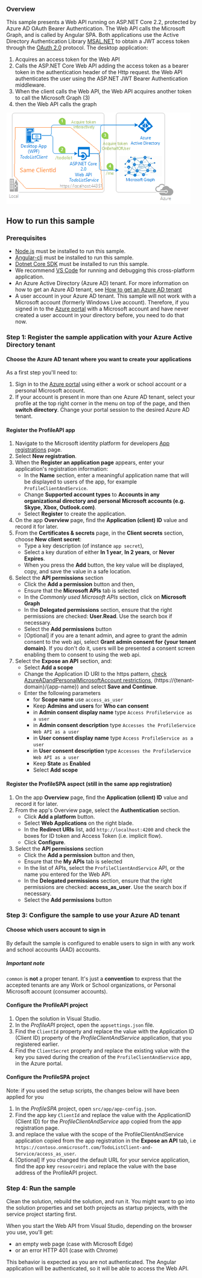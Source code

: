 ### Overview

This sample presents a Web API running on ASP.NET Core 2.2, protected by Azure AD OAuth Bearer Authentication. The Web API calls the Microsoft Graph, and is called by Angular SPA.
Both applications use the Active Directory Authentication Library [MSAL.NET](https://github.com/AzureAD/microsoft-authentication-library-for-dotnet) to obtain a JWT access token through the [OAuth 2.0](https://docs.microsoft.com/en-us/azure/active-directory/develop/active-directory-protocols-oauth-code) protocol. The desktop application:

1. Acquires an access token for the Web API
2. Calls the ASP.NET Core Web API adding the access token as a bearer token in the authentication header of the Http request. the Web API  authenticates the user using the ASP.NET JWT Bearer Authentication middleware.
3. When the client calls the Web API, the Web API acquires another token to call the Microsoft Graph (3)
4. then the Web API calls the graph

![Topology](./ReadmeFiles/topology.png)

## How to run this sample

### Prerequisites

- [Node.js](https://nodejs.org/en/download/) must be installed to run this sample.
- [Angular-cli](https://cli.angular.io/) must be installed to run this sample.
- [Dotnet Core SDK](https://dotnet.microsoft.com/download) must be installed to run this sample.
- We recommend [VS Code](https://code.visualstudio.com/download) for running and debugging this cross-platform application.
- An Azure Active Directory (Azure AD) tenant. For more information on how to get an Azure AD tenant, see [How to get an Azure AD tenant](https://azure.microsoft.com/documentation/articles/active-directory-howto-tenant/)
- A user account in your Azure AD tenant. This sample will not work with a Microsoft account (formerly Windows Live account). Therefore, if you signed in to the [Azure portal](https://portal.azure.com) with a Microsoft account and have never created a user account in your directory before, you need to do that now.

### Step 1:  Register the sample application with your Azure Active Directory tenant

#### Choose the Azure AD tenant where you want to create your applications

As a first step you'll need to:

1. Sign in to the [Azure portal](https://portal.azure.com) using either a work or school account or a personal Microsoft account.
1. If your account is present in more than one Azure AD tenant, select your profile at the top right corner in the menu on top of the page, and then **switch directory**.
   Change your portal session to the desired Azure AD tenant.

#### Register the ProfileAPI app

1. Navigate to the Microsoft identity platform for developers [App registrations](https://go.microsoft.com/fwlink/?linkid=2083908) page.
1. Select **New registration**.
1. When the **Register an application page** appears, enter your application's registration information:
   - In the **Name** section, enter a meaningful application name that will be displayed to users of the app, for example `ProfileClientAndService`.
   - Change **Supported account types** to **Accounts in any organizational directory and personal Microsoft accounts (e.g. Skype, Xbox, Outlook.com)**.
   - Select **Register** to create the application.
1. On the app **Overview** page, find the **Application (client) ID** value and record it for later.
1. From the **Certificates & secrets** page, in the **Client secrets** section, choose **New client secret**:
   - Type a key description (of instance `app secret`),
   - Select a key duration of either **In 1 year**, **In 2 years**, or **Never Expires**.
   - When you press the **Add** button, the key value will be displayed, copy, and save the value in a safe location.
1. Select the **API permissions** section
   - Click the **Add a permission** button and then,
   - Ensure that the **Microsoft APIs** tab is selected
   - In the *Commonly used Microsoft APIs* section, click on **Microsoft Graph**
   - In the **Delegated permissions** section, ensure that the right permissions are checked: **User.Read**. Use the search box if necessary.
   - Select the **Add permissions** button
   - [Optional] if you are a tenant admin, and agree to grant the admin consent to the web api, select **Grant admin consent for {your tenant domain}**. If you don't do
    it, users will be presented a consent screen enabling them to consent to using the web api.
1. Select the **Expose an API** section, and:
   - Select **Add a scope**
   - Change the Application ID URI to the https pattern, [check AzureADandPersonalMicrosoftAccount restrictions](https://docs.microsoft.com/en-us/azure/active-directory/develop/supported-accounts-validation), (https://{tenant-domain}/{app-name}) and select **Save and Continue**.
   - Enter the following parameters
     - for **Scope name** use `access_as_user`
     - Keep **Admins and users** for **Who can consent**
     - in **Admin consent display name** type `Access ProfileService as a user`
     - in **Admin consent description** type `Accesses the ProfileService Web API as a user`
     - in **User consent display name** type `Access ProfileService as a user`
     - in **User consent description** type `Accesses the ProfileService Web API as a user`
     - Keep **State** as **Enabled**
     - Select **Add scope**

#### Register the ProfileSPA aspect (still in the same app registration)

1. On the app **Overview** page, find the **Application (client) ID** value and record it for later.
1. From the app's Overview page, select the **Authentication** section.
   - Click **Add a platform** button.
   - Select **Web Applications** on the right blade.
   - In the **Redirect URIs** list, add `http://localhost:4200` and check the boxes for ID token and Access Token (i.e. implicit flow).
   - Click **Configure**.
1. Select the **API permissions** section
   - Click the **Add a permission** button and then,
   - Ensure that the **My APIs** tab is selected
   - In the list of APIs, select the `ProfileClientAndService` API, or the name you entered for the Web API.
   - In the **Delegated permissions** section, ensure that the right permissions are checked: **access_as_user**. Use the search box if necessary.
   - Select the **Add permissions** button

### Step 3:  Configure the sample to use your Azure AD tenant

#### Choose which users account to sign in

By default the sample is configured to enable users to sign in with any work and school accounts (AAD) accounts.

##### Important note

`common` is **not** a proper tenant. It's just a **convention** to express that the accepted tenants are any Work or School organizations, or Personal Microsoft account (consumer accounts).

#### Configure the ProfileAPI  project

1. Open the solution in Visual Studio.
1. In the *ProfileAPI* project, open the `appsettings.json` file.
1. Find the `ClientId` property and replace the value with the Application ID (Client ID) property of the *ProfileClientAndService* application, that you registered earlier.
1. Find the `ClientSecret` property and replace the existing value with the key you saved during the creation of the `ProfileClientAndService` app, in the Azure portal.

#### Configure the ProfileSPA project

Note: if you used the setup scripts, the changes below will have been applied for you

1. In the *ProfileSPA* project, open `src/app/app-config.json`.
1. Find the app key `ClientId` and replace the value with the ApplicationID (Client ID) for the *ProfileClientAndService* app copied from the app registration page.
1. and replace the value with the scope of the ProfileClientAndService application copied from the app registration in the **Expose an API** tab, i.e `https://contoso.onmicrosoft.com/TodoListClient-and-Service/access_as_user`.
1. [Optional] If you changed the default URL for your service application, find the app key `resourceUri` and replace the value with the base address of the ProfileAPI project.

### Step 4: Run the sample

Clean the solution, rebuild the solution, and run it.  You might want to go into the solution properties and set both projects as startup projects, with the service project starting first.

When you start the Web API from Visual Studio, depending on the browser you use, you'll get:

- an empty web page (case with Microsoft Edge)
- or an error HTTP 401 (case with Chrome)

This behavior is expected as you are not authenticated. The Angular application will be authenticated, so it will be able to access the Web API.
